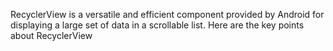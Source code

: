 RecyclerView is a versatile and efficient component provided by Android for displaying a large set of data in a scrollable list. Here are the key points about RecyclerView
